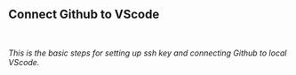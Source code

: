 ## **Connect Github to VScode**
<br>

*This is the basic steps for setting up ssh key and connecting Github to local VScode.*
<br>

